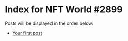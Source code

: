 # Index for NFT World #2899
Posts will be displayed in the order below:

- [Your first post](./001-first.md)

